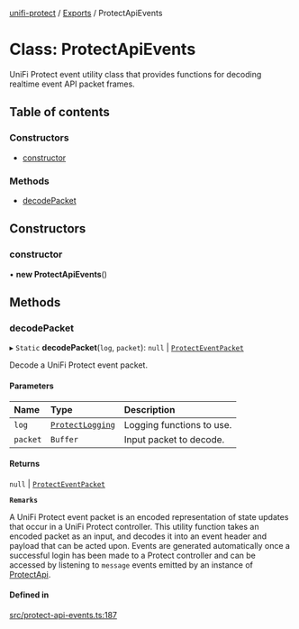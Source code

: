 [unifi-protect](../README.md) / [Exports](../modules.md) / ProtectApiEvents

# Class: ProtectApiEvents

UniFi Protect event utility class that provides functions for decoding realtime event API packet frames.

## Table of contents

### Constructors

- [constructor](ProtectApiEvents.md#constructor)

### Methods

- [decodePacket](ProtectApiEvents.md#decodepacket)

## Constructors

### constructor

• **new ProtectApiEvents**()

## Methods

### decodePacket

▸ `Static` **decodePacket**(`log`, `packet`): ``null`` \| [`ProtectEventPacket`](../modules.md#protecteventpacket)

Decode a UniFi Protect event packet.

#### Parameters

| Name | Type | Description |
| :------ | :------ | :------ |
| `log` | [`ProtectLogging`](../interfaces/ProtectLogging.md) | Logging functions to use. |
| `packet` | `Buffer` | Input packet to decode. |

#### Returns

``null`` \| [`ProtectEventPacket`](../modules.md#protecteventpacket)

**`Remarks`**

A UniFi Protect event packet is an encoded representation of state updates that occur in a UniFi Protect controller. This utility function takes an
  encoded packet as an input, and decodes it into an event header and payload that can be acted upon. Events are generated automatically once a successful
  login has been made to a Protect controller and can be accessed by listening to `message` events emitted by an instance of [ProtectApi](ProtectApi.md).

#### Defined in

[src/protect-api-events.ts:187](https://github.com/hjdhjd/unifi-protect/blob/a66ec94/src/protect-api-events.ts#L187)
